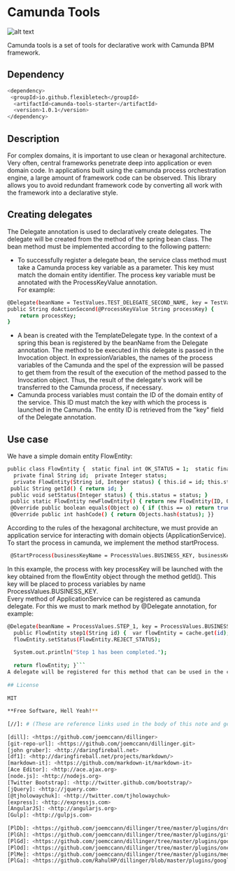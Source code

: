 
# Camunda Tools

![alt text](https://accso.de/app/uploads/2019/08/camunda.jpg)

Camunda tools is a set of tools for declarative work with Camunda BPM framework.
##  Dependency
```sh  
<dependency>  
 <groupId>io.github.flexibletech</groupId>  
  <artifactId>camunda-tools-starter</artifactId>  
  <version>1.0.1</version>  
</dependency>  
```  

##  Description
For complex domains, it is important to use clean or hexagonal architecture. Very often, central frameworks penetrate deep into application or even domain code. In applications built using the camunda process orchestration engine, a large amount of framework code can be observed. This library allows you to avoid redundant framework code by converting all work with the framework into a declarative style.

##   Сreating delegates

The Delegate annotation is used to declaratively create delegates. The delegate will be created from the method of the spring bean class. The bean method must be implemented according to the following pattern:
* To successfully register a delegate bean, the service class method must take a Camunda process key variable as a parameter. This key must match the domain entity identifier. The process key variable must be annotated with the ProcessKeyValue annotation.   
  For example:
```sh  
@Delegate(beanName = TestValues.TEST_DELEGATE_SECOND_NAME, key = TestValues.PROCESS_KEY)  
public String doActionSecond(@ProcessKeyValue String processKey) {  
    return processKey;  
}
```  
* A bean is created with the TemplateDelegate type. In the context of a spring this bean is registered by the beanName from the Delegate annotation. The method to be executed in this delegate is passed in the Invocation object. In expressionVariables, the names of the process variables of the Camunda and the spel of the expression will be passed to get them from the result of the execution of the method passed to the Invocation object. Thus, the result of the delegate's work will be transferred to the Camunda process, if necessary.
* Camunda process variables must contain the ID of the domain entity of the service. This ID must match the key with which the process is launched in the Camunda. The entity ID is retrieved from the "key" field of the Delegate annotation.

## Use case

We have a simple domain entity FlowEntity:

```sh  
public class FlowEntity {  static final int OK_STATUS = 1;  static final int REJECT_STATUS = 0;  static final String ID = "1";  
  private final String id;  private Integer status;  
  private FlowEntity(String id, Integer status) { this.id = id; this.status = status; }  
 public String getId() { return id; }  
 public void setStatus(Integer status) { this.status = status; }  
 public static FlowEntity newFlowEntity() { return new FlowEntity(ID, OK_STATUS); }  
 @Override public boolean equals(Object o) { if (this == o) return true; if (o == null || getClass() != o.getClass()) return false; FlowEntity that = (FlowEntity) o; return Objects.equals(status, that.status); }  
 @Override public int hashCode() { return Objects.hash(status); }}  
```  

According to the rules of the hexagonal architecture, we must provide an application service for interacting with domain objects (ApplicationService). To start the process in camunda, we implement the method startProcess.
```sh  
 @StartProcess(businessKeyName = ProcessValues.BUSINESS_KEY, businessKeyValue = "getId()", processKey = processKey) public FlowEntity startProcess() { var flowEntity = FlowEntity.newFlowEntity(); cache.put(flowEntity.getId(), flowEntity); System.out.println("Flow entity has been created."); return flowEntity; }  
```  
In this example, the process with key processKey will be launched with the key obtained from the flowEntity object through the method getId(). This key will be placed to process variables by name ProcessValues.BUSINESS_KEY.  
Every method of ApplicationService can be registered as camunda delegate. For this we must to mark method by @Delegate annotation, for example:
```sh  
@Delegate(beanName = ProcessValues.STEP_1, key = ProcessValues.BUSINESS_KEY)  
  public FlowEntity step1(String id) {  var flowEntity = cache.get(id);  
  flowEntity.setStatus(FlowEntity.REJECT_STATUS);  
  
  System.out.println("Step 1 has been completed.");  
  
  return flowEntity; }```  
A delegate will be registered for this method that can be used in the camunda process.  
  
## License  
  
MIT  
  
**Free Software, Hell Yeah!**  
  
[//]: # (These are reference links used in the body of this note and get stripped out when the markdown processor does its job. There is no need to format nicely because it shouldn't be seen. Thanks SO - http://stackoverflow.com/questions/4823468/store-comments-in-markdown-syntax)  
  
[dill]: <https://github.com/joemccann/dillinger>  
[git-repo-url]: <https://github.com/joemccann/dillinger.git>  
[john gruber]: <http://daringfireball.net>  
[df1]: <http://daringfireball.net/projects/markdown/>  
[markdown-it]: <https://github.com/markdown-it/markdown-it>  
[Ace Editor]: <http://ace.ajax.org>  
[node.js]: <http://nodejs.org>  
[Twitter Bootstrap]: <http://twitter.github.com/bootstrap/>  
[jQuery]: <http://jquery.com>  
[@tjholowaychuk]: <http://twitter.com/tjholowaychuk>  
[express]: <http://expressjs.com>  
[AngularJS]: <http://angularjs.org>  
[Gulp]: <http://gulpjs.com>  
  
[PlDb]: <https://github.com/joemccann/dillinger/tree/master/plugins/dropbox/README.md>  
[PlGh]: <https://github.com/joemccann/dillinger/tree/master/plugins/github/README.md>  
[PlGd]: <https://github.com/joemccann/dillinger/tree/master/plugins/googledrive/README.md>  
[PlOd]: <https://github.com/joemccann/dillinger/tree/master/plugins/onedrive/README.md>  
[PlMe]: <https://github.com/joemccann/dillinger/tree/master/plugins/medium/README.md>  
[PlGa]: <https://github.com/RahulHP/dillinger/blob/master/plugins/googleanalytics/README.md